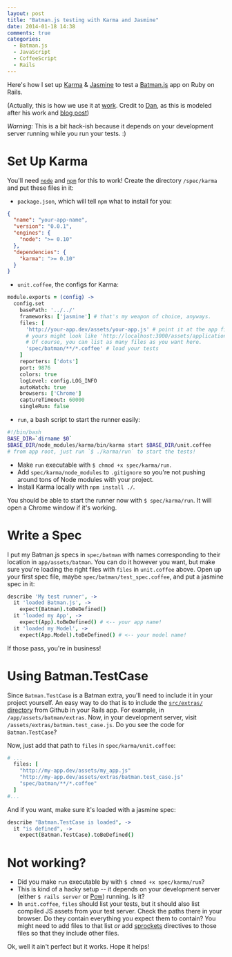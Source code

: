 ```yaml
---
layout: post
title: "Batman.js testing with Karma and Jasmine"
date: 2014-01-18 14:38
comments: true
categories:
  - Batman.js
  - JavaScript
  - CoffeeScript
  - Rails
---
```


Here's how I set up [Karma](http://karma-runner.github.io/) & [Jasmine](http://pivotal.github.io/jasmine/) to test a [Batman.js](http://batmanjs.org/) app on Ruby on Rails.

<!-- more -->

(Actually, this is how we use it at [work](http://get.planningcenteronline.com/). Credit to [Dan](http://danott.co/), as this is modeled after his work and [blog post](http://danott.co/posts/rails-javascript-testing-using-karma.html))


_Warning:_ This is a bit hack-ish because it depends on your development server running while you run your tests. :)

# Set Up Karma

You'll need [`node`](http://nodejs.org/) and [`npm`](https://npmjs.org/) for this to work! Create the directory `/spec/karma` and put these files in it:

- `package.json`, which will tell `npm` what to install for you:

```json spec/karma/package.json
{
  "name": "your-app-name",
  "version": "0.0.1",
  "engines": {
    "node": ">= 0.10"
  },
  "dependencies": {
    "karma": ">= 0.10"
  }
}
```

- `unit.coffee`, the configs for Karma:

```coffeescript spec/karma/unit.coffee
module.exports = (config) ->
  config.set
    basePath: '../../'
    frameworks: ['jasmine'] # that's my weapon of choice, anyways.
    files: [
      'http://your-app.dev/assets/your-app.js' # point it at the app file on your dev server
      # yours might look like 'http://localhost:3000/assets/application.js' or something like that.
      # Of course, you can list as many files as you want here.
      'spec/batman/**/*.coffee' # load your tests
    ]
    reporters: ['dots']
    port: 9876
    colors: true
    logLevel: config.LOG_INFO
    autoWatch: true
    browsers: ['Chrome']
    captureTimeout: 60000
    singleRun: false
```

- `run`, a bash script to start the runner easily:

```bash spec/karma/run
#!/bin/bash
BASE_DIR=`dirname $0`
$BASE_DIR/node_modules/karma/bin/karma start $BASE_DIR/unit.coffee
# from app root, just run `$ ./karma/run` to start the tests!
```

- Make `run` executable with `$ chmod +x spec/karma/run`.
- Add `spec/karma/node_modules` to `.gitignore` so you're not pushing around tons of Node modules with your project.
- Install Karma locally with `npm install ./`.

You should be able to start the runner now with `$ spec/karma/run`. It will open a Chrome window if it's working.

# Write a Spec

I put my Batman.js specs in `spec/batman` with names corresponding to their location in `app/assets/batman`. You can do it however you want, but make sure you're loading the right files with `files` in `unit.coffee` above. Open up your first spec file, maybe `spec/batman/test_spec.coffee`, and put a jasmine spec in it:

```coffeescript spec/batman/test_spec.coffee
describe 'My test runner', ->
  it 'loaded Batman.js', ->
    expect(Batman).toBeDefined()
  it 'loaded my App', ->
    expect(App).toBeDefined() # <-- your app name!
  it 'loaded my Model', ->
    expect(App.Model).toBeDefined() # <-- your model name!
```
If those pass, you're in business!

# Using Batman.TestCase

Since `Batman.TestCase` is a Batman extra, you'll need to include it in your project yourself. An easy way to do that is to include the [`src/extras/` directory](https://github.com/batmanjs/batman/tree/master/src/extras) from Github in your Rails app. For example, in `/app/assets/batman/extras`. Now, in your development server, visit `/assets/extras/batman.test_case.js`. Do you see the code for `Batman.TestCase`?

Now, just add that path to `files` in `spec/karma/unit.coffee`:

```coffeescript spec/karma/unit.coffee
# ...
  files: [
    "http://my-app.dev/assets/my_app.js"
    "http://my-app.dev/assets/extras/batman.test_case.js"
    "spec/batman/**/*.coffee"
  ]
#...
```

And if you want, make sure it's loaded with a jasmine spec:

```coffeescript spec/batman/test_case_spec.coffee
describe "Batman.TestCase is loaded", ->
  it "is defined", ->
    expect(Batman.TestCase).toBeDefined()
```

# Not working?

- Did you make `run` executable by with `$ chmod +x spec/karma/run`?
- This is kind of a hacky setup -- it depends on your development server (either `$ rails server` or [Pow](http://pow.cx/)) running. Is it?
- In `unit.coffee`, `files` should list your tests, but it should also list compiled JS assets from your test server. Check the paths there in your browser. Do they contain everything you expect them to contain? You might need to add files to that list _or_ add [sprockets](https://github.com/sstephenson/sprockets) directives to those files so that they include other files.



Ok, well it ain't perfect but it works. Hope it helps!

